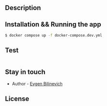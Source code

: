 ## Description

## Installation && Running the app
```bash
$ docker compose up -f docker-compose.dev.yml
```

## Test

```bash

```

## Stay in touch

- Author - [Evgen Bilinevich](zhenya.bill@gmail.com)

## License
